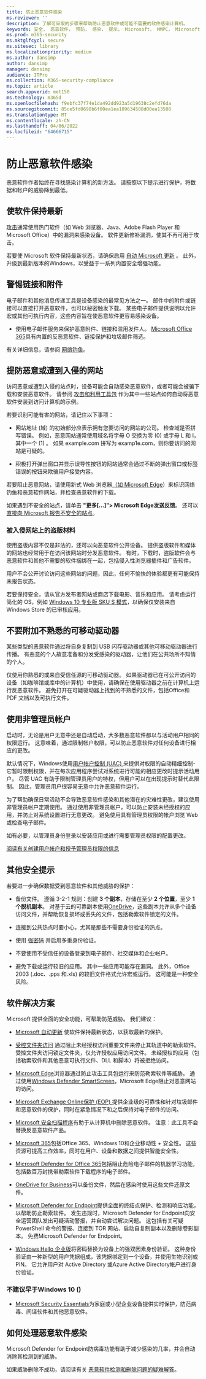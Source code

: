 ```yaml
---
title: 防止恶意软件感染
ms.reviewer: ''
description: 了解可采取的步骤来帮助防止恶意软件或可能不需要的软件感染计算机。
keywords: 安全， 恶意软件， 预防， 感染， 提示， Microsoft， MMPC， Microsoft 恶意软件防护中心， 病毒， 木马， 蠕虫， 停止， 预防， 完全扫描， 感染， 避免恶意软件， 避免木马， 避免病毒， 感染， 如何， 检测， 安全软件， 防病毒， 更新， 恶意软件的工作原理， 病毒的工作原理， 防火墙， 打开， 用户特权， 限制， 预防， WDSI， MMPC，Microsoft 恶意软件防护中心
ms.prod: m365-security
ms.mktglfcycl: secure
ms.sitesec: library
ms.localizationpriority: medium
ms.author: dansimp
author: dansimp
manager: dansimp
audience: ITPro
ms.collection: M365-security-compliance
ms.topic: article
search.appverid: met150
ms.technology: m365d
ms.openlocfilehash: f9ebfc37f74e1da492dd923a5d19638c2efd76da
ms.sourcegitcommit: 85ce5fd0698b6f00ea1ea189634588d00ea13508
ms.translationtype: MT
ms.contentlocale: zh-CN
ms.lasthandoff: 04/06/2022
ms.locfileid: "64666715"
---
```

# <a name="prevent-malware-infection"></a>防止恶意软件感染

恶意软件作者始终在寻找感染计算机的新方法。 请按照以下提示进行保护，将数据和帐户的威胁降到最低。

## <a name="keep-software-up-to-date"></a>使软件保持最新

[攻击](exploits-malware.md)通常使用热门软件（如 Web 浏览器、Java、Adobe Flash Player 和 Microsoft Office）中的漏洞来感染设备。 软件更新修补漏洞，使其不再可用于攻击。

若要使 Microsoft 软件保持最新状态，请确保启用 [自动 Microsoft 更新](https://support.microsoft.com/help/12373/windows-update-faq) 。 此外，升级到最新版本的Windows，以受益于一系列内置安全增强功能。

## <a name="be-wary-of-links-and-attachments"></a>警惕链接和附件

电子邮件和其他消息传递工具是设备感染的最常见方法之一。 邮件中的附件或链接可以直接打开恶意软件，也可以秘密触发下载。 某些电子邮件提供说明以允许宏或其他可执行内容，这些内容旨在使恶意软件更容易感染设备。

* 使用电子邮件服务来保护恶意附件、链接和滥用发件人。 [Microsoft Office 365](/microsoft-365/security/office-365-security/anti-spam-and-anti-malware-protection)具有内置的反恶意软件、链接保护和垃圾邮件筛选。

有关详细信息，请参阅 [网络钓鱼](phishing.md)。

## <a name="watch-out-for-malicious-or-compromised-websites"></a>提防恶意或遭到入侵的网站

访问恶意或遭到入侵的站点时，设备可能会自动感染恶意软件，或者可能会被骗下载和安装恶意软件。 请参阅 [攻击和利用工具包](exploits-malware.md) 作为其中一些站点如何自动将恶意软件安装到访问计算机的示例。

若要识别可能有害的网站，请记住以下事项：

* 网站地址 (域) 的初始部分应表示拥有您要访问的网站的公司。 检查域是否拼写错误。 例如，恶意网站通常使用域名将字母 O 交换为零 (0) 或字母 L 和 I，其中一个 (1) 。 如果 example.com<span></span> 拼写为 examp1e.com<span></span>，则你要访问的网站是可疑的。

* 积极打开弹出窗口并显示误导性按钮的网站通常会通过不断的弹出窗口或标签错误的按钮来欺骗用户接受内容。

若要阻止恶意网站，请使用新式 Web 浏览器[（如 Microsoft Edge](https://www.microsoft.com/windows/microsoft-edge?ocid=cx-wdsi-articles)）来标识网络钓鱼和恶意软件网站，并检查恶意软件的下载。

如果遇到不安全的站点，请单击 **"更多[...]"> Microsoft Edge发送反馈**。 还可以 [直接向 Microsoft 报告不安全的站点](https://www.microsoft.com/wdsi/support/report-unsafe-site)。

### <a name="pirated-material-on-compromised-websites"></a>被入侵网站上的盗版材料

使用盗版内容不仅是非法的，还可以向恶意软件公开设备。 提供盗版软件和媒体的网站也经常用于在访问该网站时分发恶意软件。 有时，下载时，盗版软件会与恶意软件和其他不需要的软件捆绑在一起，包括侵入性浏览器插件和广告软件。

用户不会公开讨论访问这些网站的问题，因此，任何不愉快的体验都更有可能保持未报告状态。

若要保持安全，请从官方发布者网站或商店下载电影、音乐和应用。 请考虑运行简化的 OS，例如 [Windows 10 专业版 SKU S 模式](https://www.microsoft.com/windows/s-mode)，以确保仅安装来自 Windows Store 的已审核应用。

## <a name="dont-attach-unfamiliar-removable-drives"></a>不要附加不熟悉的可移动驱动器

某些类型的恶意软件通过将自身复制到 USB 闪存驱动器或其他可移动驱动器进行传播。 有恶意的个人故意准备和分发受感染的驱动器，让他们在公共场所不知情的个人。

仅使用你熟悉的或来自受信任源的可移动驱动器。 如果驱动器已在可公开访问的设备（如咖啡馆或库中的计算机）中使用，请确保在使用驱动器之前在计算机上运行反恶意软件。 避免打开在可疑驱动器上找到的不熟悉的文件，包括Office和 PDF 文档以及可执行文件。

## <a name="use-a-non-administrator-account"></a>使用非管理员帐户

启动时，无论是用户无意中还是自动启动，大多数恶意软件都以与活动用户相同的权限运行。 这意味着，通过限制帐户权限，可以防止恶意软件对任何设备进行相应的更改。

默认情况下，Windows使用[用户帐户控制 (UAC) ](/windows/security/identity-protection/user-account-control/user-account-control-overview.md)来提供对权限的自动精细控制- 它暂时限制权限，并在每次应用程序尝试对系统进行可能的相应更改时提示活动用户。 尽管 UAC 有助于限制管理员用户的特权，但用户可以在出现提示时替代此限制。 因此，管理员用户很容易无意中允许恶意软件运行。

为了帮助确保日常活动不会导致恶意软件感染和其他潜在的灾难性更改，建议使用非管理员帐户定期使用。 通过使用非管理员帐户，可以防止安装未经授权的应用，并防止对系统设置进行无意更改。 避免使用具有管理员权限的帐户浏览 Web 或检查电子邮件。

如有必要，以管理员身份登录以安装应用或进行需要管理员权限的配置更改。

[阅读有关创建用户帐户和授予管理员权限的信息](https://support.microsoft.com/help/4026923/windows-create-a-local-user-or-administrator-account-in-windows-10)

## <a name="other-safety-tips"></a>其他安全提示

若要进一步确保数据受到恶意软件和其他威胁的保护：

* 备份文件。 遵循 3-2-1 规则：创建 **3 个副本**，存储在至少 **2 个位置**，至少 **1 个脱机副本**。 对基于云的可靠副本使用[OneDrive](https://onedrive.live.com/about)，这些副本允许从多个设备访问文件，并帮助恢复损坏或丢失的文件，包括勒索软件锁定的文件。

* 连接到公共热点时要小心，尤其是那些不需要身份验证的热点。

* 使用 [强密码](https://support.microsoft.com/help/12410/microsoft-account-help-protect-account) 并启用多重身份验证。

* 不要使用不受信任的设备登录到电子邮件、社交媒体和企业帐户。

* 避免下载或运行较旧的应用。 其中一些应用可能存在漏洞。 此外，Office 2003 (.doc、.pps 和.xls) 的较旧文件格式允许宏或运行。 这可能是一种安全风险。

## <a name="software-solutions"></a>软件解决方案

Microsoft 提供全面的安全功能，可帮助防范威胁。 我们建议：

* [Microsoft 自动更新](https://support.microsoft.com/help/12373/windows-update-faq) 使软件保持最新状态，以获取最新的保护。

* [受控文件夹访问](/microsoft-365/security/defender-endpoint/enable-controlled-folders) 通过阻止未经授权访问重要文件来停止其轨道中的勒索软件。 受控文件夹访问锁定文件夹，仅允许授权应用访问文件。 未经授权的应用（包括勒索软件和其他恶意可执行文件、DLL 和脚本）将被拒绝访问。

* [Microsoft Edge](/microsoft-edge/deploy/index)浏览器通过防止攻击工具包运行来防范勒索软件等威胁。 通过使用[Windows Defender SmartScreen](/microsoft-edge/deploy/index)，Microsoft Edge阻止对恶意网站的访问。

* [Microsoft Exchange Online保护 (EOP) ](https://products.office.com/exchange/exchange-email-security-spam-protection)提供企业级的可靠性和针对垃圾邮件和恶意软件的保护，同时在紧急情况下和之后保持对电子邮件的访问。

* [Microsoft 安全扫描程序](safety-scanner-download.md)有助于从计算机中删除恶意软件。 注意：此工具不会替换反恶意软件产品。

* [Microsoft 365](/microsoft-365/enterprise/)包括Office 365、Windows 10和企业移动性 + 安全性。 这些资源可提高工作效率，同时在用户、设备和数据之间提供智能安全性。

* [Microsoft Defender for Office 365](/office365/servicedescriptions/office-365-advanced-threat-protection-service-description)包括阻止危险电子邮件的机器学习功能，包括数百万封携带勒索软件下载程序的电子邮件。

* [OneDrive for Business](https://support.office.com/article/restore-a-previous-version-of-a-file-in-onedrive-159cad6d-d76e-4981-88ef-de6e96c93893?ui=en-US&rs=en-US&ad=US)可以备份文件，然后在感染时使用这些文件还原文件。

* [Microsoft Defender for Endpoint](/microsoft-365/security/defender-endpoint/microsoft-defender-endpoint)提供全面的终结点保护、检测和响应功能，以帮助防止勒索软件。 发生违规时，Microsoft Defender for Endpoint向安全运营团队发出可疑活动警报，并自动尝试解决问题。 这包括有关可疑 PowerShell 命令的警报、连接到 TOR 网站、启动自复制副本以及删除卷影副本。 免费Microsoft Defender for Endpoint。

* [Windows Hello 企业版](/windows/security/identity-protection/hello-for-business/hello-identity-verification.md)将密码替换为设备上的强双因素身份验证。 这种身份验证由一种新型的用户凭据组成，该凭据绑定到一个设备，并使用生物识别或 PIN。 它允许用户对 Active Directory 或Azure Active Directory帐户进行身份验证。

### <a name="earlier-than-windows-10-not-recommended"></a>不建议早于Windows 10 () 

* [Microsoft Security Essentials](https://www.microsoft.com/download/details.aspx?id=5201)为家庭或小型企业设备提供实时保护，防范病毒、间谍软件和其他恶意软件。

## <a name="what-to-do-with-a-malware-infection"></a>如何处理恶意软件感染

Microsoft Defender for Endpoint防病毒功能有助于减少感染的几率，并会自动消除其检测到的威胁。

如果威胁删除不成功，请阅读有关 [恶意软件检测和删除问题的疑难解答](https://support.microsoft.com/help/4466982/windows-10-troubleshoot-problems-with-detecting-and-removing-malware)。